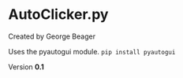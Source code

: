 # AutoClicker.py

Created by George Beager

Uses the pyautogui module. `pip install pyautogui`

Version **0.1**
